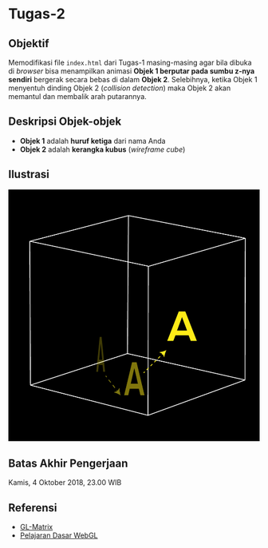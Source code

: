 # Tugas-2
## Objektif
Memodifikasi file `index.html` dari Tugas-1 masing-masing agar bila dibuka di *browser* bisa menampilkan animasi **Objek 1 berputar pada sumbu z-nya sendiri** bergerak secara bebas di dalam **Objek 2**. Selebihnya, ketika Objek 1 menyentuh dinding Objek 2 (_collision detection_) maka Objek 2 akan memantul dan membalik arah putarannya.
## Deskripsi Objek-objek
* **Objek 1** adalah **huruf ketiga** dari nama Anda
* **Objek 2** adalah **kerangka kubus** (_wireframe cube_)
## Ilustrasi
![Ilustrasi Tugas 2](/IlustrasiTugas2.png)
## Batas Akhir Pengerjaan
Kamis, 4 Oktober 2018, 23.00 WIB
## Referensi
* [GL-Matrix](http://glmatrix.net/docs/)
* [Pelajaran Dasar WebGL](http://learningwebgl.com/blog/?page_id=1217)

